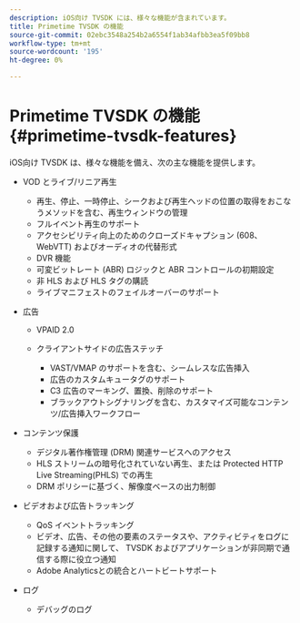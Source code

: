 ```yaml
---
description: iOS向け TVSDK には、様々な機能が含まれています。
title: Primetime TVSDK の機能
source-git-commit: 02ebc3548a254b2a6554f1ab34afbb3ea5f09bb8
workflow-type: tm+mt
source-wordcount: '195'
ht-degree: 0%

---
```


# Primetime TVSDK の機能 {#primetime-tvsdk-features}

iOS向け TVSDK は、様々な機能を備え、次の主な機能を提供します。

* VOD とライブ/リニア再生

   * 再生、停止、一時停止、シークおよび再生ヘッドの位置の取得をおこなうメソッドを含む、再生ウィンドウの管理
   * フルイベント再生のサポート
   * アクセシビリティ向上のためのクローズドキャプション (608、WebVTT) およびオーディオの代替形式
   * DVR 機能
   * 可変ビットレート (ABR) ロジックと ABR コントロールの初期設定
   * 非 HLS および HLS タグの購読
   * ライブマニフェストのフェイルオーバーのサポート

* 広告

   * VPAID 2.0
   * クライアントサイドの広告ステッチ

      * VAST/VMAP のサポートを含む、シームレスな広告挿入
      * 広告のカスタムキュータグのサポート
      * C3 広告のマーキング、置換、削除のサポート
      * ブラックアウトシグナリングを含む、カスタマイズ可能なコンテンツ/広告挿入ワークフロー

* コンテンツ保護

   * デジタル著作権管理 (DRM) 関連サービスへのアクセス
   * HLS ストリームの暗号化されていない再生、または Protected HTTP Live Streaming(PHLS) での再生
   * DRM ポリシーに基づく、解像度ベースの出力制御

* ビデオおよび広告トラッキング

   * QoS イベントトラッキング
   * ビデオ、広告、その他の要素のステータスや、アクティビティをログに記録する通知に関して、 TVSDK およびアプリケーションが非同期で通信する際に役立つ通知
   * Adobe Analyticsとの統合とハートビートサポート

* ログ

   * デバッグのログ
